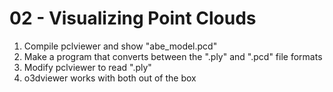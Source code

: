 # 02 - Visualizing Point Clouds

1. Compile pclviewer and show "abe_model.pcd"
2. Make a program that converts between the ".ply" and ".pcd" file formats
3. Modify pclviewer to read ".ply"
4. o3dviewer works with both out of the box
